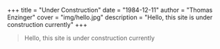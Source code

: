+++
title = "Under Construction"
date = "1984-12-11"
author = "Thomas Enzinger"
cover = "img/hello.jpg"
description = "Hello, this site is under construction currently"
+++

> Hello, this site is under construction currently

